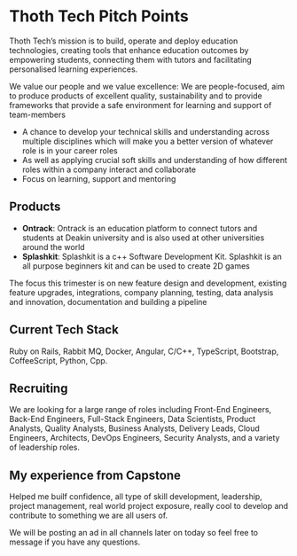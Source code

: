 # Thoth Tech Pitch Points

Thoth Tech’s mission is to build, operate and deploy education technologies, creating tools that enhance education outcomes by empowering students, connecting them with tutors and facilitating personalised learning experiences.

We value our people and we value excellence: We are people-focused, aim to produce products of excellent quality, sustainability and to provide frameworks that provide a safe environment for learning and support of team-members

- A chance to develop your technical skills and understanding across multiple disciplines which will make you a better version of whatever role is in your career roles
- As well as applying crucial soft skills and understanding of how different roles within a company interact and collaborate
- Focus on learning, support and mentoring

## Products

- **Ontrack**: Ontrack is an education platform to connect tutors and students at Deakin university and is also used at other universities around the world
- **Splashkit**: Splashkit is a c++ Software Development Kit. Splashkit is an all purpose beginners kit and can be used to create 2D games

The focus this trimester is on new feature design and development, existing feature upgrades, integrations, company planning, testing, data analysis and innovation, documentation and building a pipeline

## Current Tech Stack

Ruby on Rails, Rabbit MQ, Docker, Angular, C/C++, TypeScript, Bootstrap, CoffeeScript, Python, Cpp.

## Recruiting

We are looking for a large range of roles including Front-End Engineers, Back-End Engineers, Full-Stack Engineers, Data Scientists, Product Analysts, Quality Analysts, Business Analysts, Delivery Leads, Cloud Engineers, Architects, DevOps Engineers, Security Analysts, and a variety of leadership roles.

## My experience from Capstone

Helped me builf confidence, all type of skill development, leadership, project management, real world project exposure, really cool to develop and contribute to something we are all users of.

We will be posting an ad in all channels later on today so feel free to message if you have any questions.
